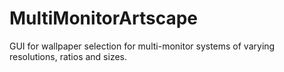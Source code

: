 # MultiMonitorArtscape
GUI for wallpaper selection for multi-monitor systems of varying resolutions, ratios and sizes.
